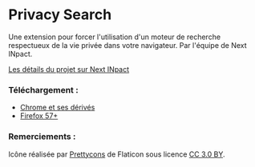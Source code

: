 # Privacy Search
Une extension pour forcer l'utilisation d'un moteur de recherche respectueux de la vie privée dans votre navigateur. Par l'équipe de Next INpact.

[Les détails du projet sur Next INpact](https://www.nextinpact.com/news/107005-privacy-search-notre-extension-qui-favorise-moteurs-recherche-respectueux-votre-vie-privee.htm)

### Téléchargement : 
* [Chrome et ses dérivés](https://chrome.google.com/webstore/detail/privacy-search/kfnhekkpklmedneapfdblibmijgdmmah)
* [Firefox 57+](https://addons.mozilla.org/fr/firefox/addon/privacy-search/)

### Remerciements :
Icône réalisée par [Prettycons](https://www.flaticon.com/authors/prettycons) de Flaticon sous licence [CC 3.0 BY](http://creativecommons.org/licenses/by/3.0).


